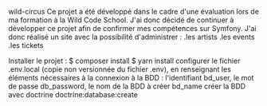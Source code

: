 wild-circus
Ce projet a été développé dans le cadre d'une évaluation lors de ma formation à la Wild Code School. J'ai donc décidé de continuer à développer ce projet afin de confirmer mes compétences sur Symfony. J'ai donc réalisé un site avec la possibilité d'administrer : .les artists .les events .les tickets

Installer le projet :
$ composer install 
$ yarn install 
configurer le fichier .env.local (copie non versionnée du fichier .env), en renseignant les éléments nécessaires à la connexion à la BDD : l'identifiant bd_user, le mot de passe db_password, le nom de la BDD à créer bd_name créer la BDD avec doctrine doctrine:database:create
